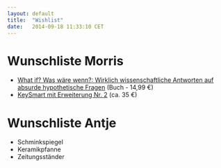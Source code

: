```yaml
---
layout: default
title:  "Wishlist"
date:   2014-09-18 11:33:10 CET
---
```


# Wunschliste Morris

* [What if? Was wäre wenn?: Wirklich wissenschaftliche Antworten auf absurde hypothetische Fragen](http://www.amazon.de/What-w%C3%A4re-wenn-wissenschaftliche-hypothetische/dp/3813506525) (Buch - 14,99 €)
* [KeySmart mit Erweiterung Nr. 2](http://getkeysmart.neueshop.com/keysmart/c/3397640/) (ca. 35 €)

# Wunschliste Antje

* Schminkspiegel
* Keramikpfanne
* Zeitungsständer
